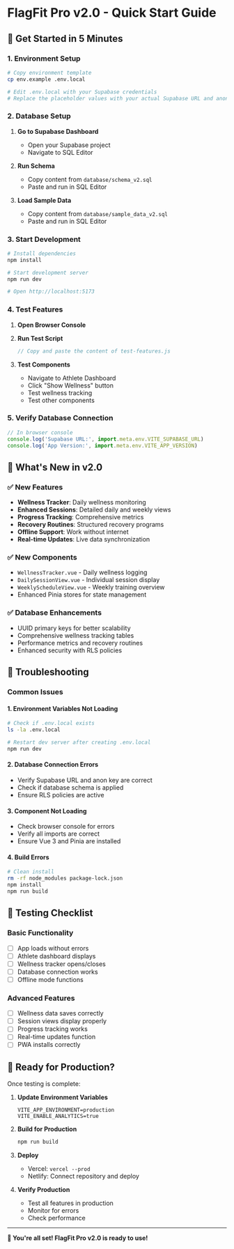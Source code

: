 # FlagFit Pro v2.0 - Quick Start Guide

## 🚀 Get Started in 5 Minutes

### 1. Environment Setup
```bash
# Copy environment template
cp env.example .env.local

# Edit .env.local with your Supabase credentials
# Replace the placeholder values with your actual Supabase URL and anon key
```

### 2. Database Setup
1. **Go to Supabase Dashboard**
   - Open your Supabase project
   - Navigate to SQL Editor

2. **Run Schema**
   - Copy content from `database/schema_v2.sql`
   - Paste and run in SQL Editor

3. **Load Sample Data**
   - Copy content from `database/sample_data_v2.sql`
   - Paste and run in SQL Editor

### 3. Start Development
```bash
# Install dependencies
npm install

# Start development server
npm run dev

# Open http://localhost:5173
```

### 4. Test Features
1. **Open Browser Console**
2. **Run Test Script**
   ```javascript
   // Copy and paste the content of test-features.js
   ```

3. **Test Components**
   - Navigate to Athlete Dashboard
   - Click "Show Wellness" button
   - Test wellness tracking
   - Test other components

### 5. Verify Database Connection
```javascript
// In browser console
console.log('Supabase URL:', import.meta.env.VITE_SUPABASE_URL)
console.log('App Version:', import.meta.env.VITE_APP_VERSION)
```

## 🎯 What's New in v2.0

### ✅ New Features
- **Wellness Tracker**: Daily wellness monitoring
- **Enhanced Sessions**: Detailed daily and weekly views
- **Progress Tracking**: Comprehensive metrics
- **Recovery Routines**: Structured recovery programs
- **Offline Support**: Work without internet
- **Real-time Updates**: Live data synchronization

### ✅ New Components
- `WellnessTracker.vue` - Daily wellness logging
- `DailySessionView.vue` - Individual session display
- `WeeklyScheduleView.vue` - Weekly training overview
- Enhanced Pinia stores for state management

### ✅ Database Enhancements
- UUID primary keys for better scalability
- Comprehensive wellness tracking tables
- Performance metrics and recovery routines
- Enhanced security with RLS policies

## 🔧 Troubleshooting

### Common Issues

#### 1. Environment Variables Not Loading
```bash
# Check if .env.local exists
ls -la .env.local

# Restart dev server after creating .env.local
npm run dev
```

#### 2. Database Connection Errors
- Verify Supabase URL and anon key are correct
- Check if database schema is applied
- Ensure RLS policies are active

#### 3. Component Not Loading
- Check browser console for errors
- Verify all imports are correct
- Ensure Vue 3 and Pinia are installed

#### 4. Build Errors
```bash
# Clean install
rm -rf node_modules package-lock.json
npm install
npm run build
```

## 📱 Testing Checklist

### Basic Functionality
- [ ] App loads without errors
- [ ] Athlete dashboard displays
- [ ] Wellness tracker opens/closes
- [ ] Database connection works
- [ ] Offline mode functions

### Advanced Features
- [ ] Wellness data saves correctly
- [ ] Session views display properly
- [ ] Progress tracking works
- [ ] Real-time updates function
- [ ] PWA installs correctly

## 🚀 Ready for Production?

Once testing is complete:

1. **Update Environment Variables**
   ```env
   VITE_APP_ENVIRONMENT=production
   VITE_ENABLE_ANALYTICS=true
   ```

2. **Build for Production**
   ```bash
   npm run build
   ```

3. **Deploy**
   - Vercel: `vercel --prod`
   - Netlify: Connect repository and deploy

4. **Verify Production**
   - Test all features in production
   - Monitor for errors
   - Check performance

---

**🎉 You're all set! FlagFit Pro v2.0 is ready to use!** 